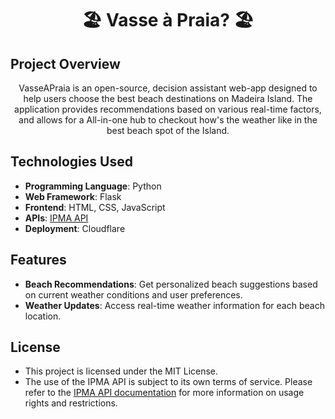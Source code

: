 <h1 align="center">🏖️ Vasse à Praia? 🏖️</h1>

## Project Overview

<p align="center">
  VasseAPraia is an open-source, decision assistant web-app designed to help users choose the best beach destinations on Madeira Island. The application provides recommendations based on various real-time factors, and allows for a All-in-one hub to checkout how's the weather like in the best beach spot of the Island.
</p>

## Technologies Used

- **Programming Language**: Python
- **Web Framework**: Flask
- **Frontend**: HTML, CSS, JavaScript
- **APIs**: [IPMA API](https://api.ipma.pt/)
- **Deployment**: Cloudflare

## Features

- **Beach Recommendations**: Get personalized beach suggestions based on current weather conditions and user preferences.
- **Weather Updates**: Access real-time weather information for each beach location.

## License

- This project is licensed under the MIT License.
- The use of the IPMA API is subject to its own terms of service. Please refer to the [IPMA API documentation](https://api.ipma.pt/) for more information on usage rights and restrictions.

